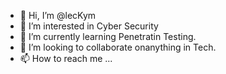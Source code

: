 - 👋 Hi, I’m @lecKym
- 👀 I’m interested in Cyber Security
- 🌱 I’m currently learning Penetratin Testing.
- 💞️ I’m looking to collaborate onanything   in Tech.
- 📫 How to reach me ...

<!---
lecKym/lecKym is a ✨ special ✨ repository because its `README.md` (this file) appears on your GitHub profile.
You can click the Preview link to take a look at your changes.
--->

